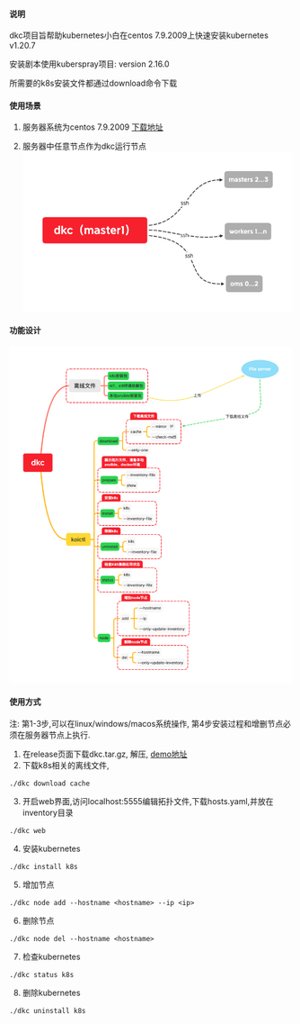 #### 说明

dkc项目旨帮助kubernetes小白在centos 7.9.2009上快速安装kubernetes v1.20.7

安装剧本使用kuberspray项目: version 2.16.0

所需要的k8s安装文件都通过download命令下载

#### 使用场景

1. 服务器系统为centos 7.9.2009 [下载地址](http://isoredirect.centos.org/centos/7/isos/x86_64/)

1. 服务器中任意节点作为dkc运行节点 
![](./images/dkc（master1）.png)

#### 功能设计

![](./images/dkc.png)

#### 使用方式

注: 第1-3步,可以在linux/windows/macos系统操作, 第4步安装过程和增删节点必须在服务器节点上执行.

1. 在release页面下载dkc.tar.gz, 解压, [demo地址](http://dkc.k8sfans.com:5555)
2. 下载k8s相关的离线文件,
```shell script
./dkc download cache
```
3. 开启web界面,访问localhost:5555编辑拓扑文件,下载hosts.yaml,并放在inventory目录
```shell script
./dkc web
```
4. 安装kubernetes
```shell script
./dkc install k8s
```
5. 增加节点
```shell script
./dkc node add --hostname <hostname> --ip <ip>
```
6. 删除节点
```shell script
./dkc node del --hostname <hostname> 
```
7. 检查kubernetes
```shell script
./dkc status k8s
```

8. 删除kubernetes
```shell script
./dkc uninstall k8s
```